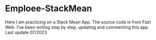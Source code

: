 # Emploee-StackMean

Here I am practicing on a Stack Mean App.
The source code is from Fazt Web. 
I've been writing step by step, updating and commenting this app.
Last update 07/2023
